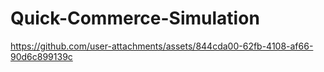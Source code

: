 # Quick-Commerce-Simulation


https://github.com/user-attachments/assets/844cda00-62fb-4108-af66-90d6c899139c

